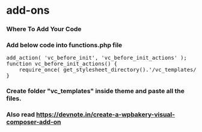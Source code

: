 # add-ons

### Where To Add Your Code

### Add below code into functions.php file

<pre>
add_action( 'vc_before_init', 'vc_before_init_actions' );
function vc_before_init_actions() {
    require_once( get_stylesheet_directory().'/vc_templates/vc_hover_boxs.php' );
}
</pre>
### Create folder "vc_templates" inside theme and paste all the files.

### Also read https://devnote.in/create-a-wpbakery-visual-composer-add-on
